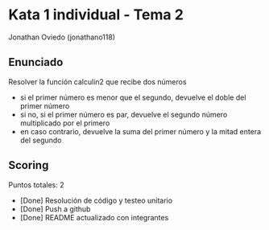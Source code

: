 # Kata 1 individual - Tema 2

Jonathan Oviedo (jonathano118)
## Enunciado

Resolver la función calculin2 que recibe dos números

- si el primer número es menor que el segundo, devuelve el doble del primer número 
- si no, si el primer número es par, devuelve el segundo número multiplicado por el primero
- en caso contrario, devuelve la suma del primer número y la mitad entera del segundo

## Scoring

Puntos totales: 2

- [Done] Resolución de código y testeo unitario
- [Done] Push a github
- [Done] README actualizado con integrantes
